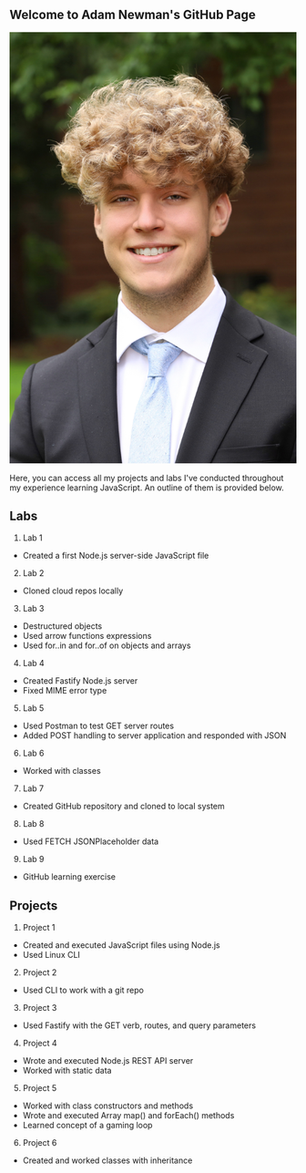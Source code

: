 ## Welcome to Adam Newman's GitHub Page

![Book logo](profile.jpg)

Here, you can access all my projects and labs I've conducted throughout my experience learning JavaScript. An outline of them is provided below.

## Labs

1. Lab 1
  - Created a first Node.js server-side JavaScript file

2. Lab 2
  - Cloned cloud repos locally

3. Lab 3
  - Destructured objects
  - Used arrow functions expressions
  - Used for..in and for..of on objects and arrays

4. Lab 4
  - Created Fastify Node.js server
  - Fixed MIME error type

5. Lab 5
  - Used Postman to test GET server routes
  - Added POST handling to server application and responded with JSON

6. Lab 6
  - Worked with classes

7. Lab 7
  - Created GitHub repository and cloned to local system

8. Lab 8
  - Used FETCH JSONPlaceholder data

9. Lab 9
  - GitHub learning exercise

## Projects

1. Project 1
  - Created and executed JavaScript files using Node.js
  - Used Linux CLI

2. Project 2
  - Used CLI to work with a git repo

3. Project 3
  - Used Fastify with the GET verb, routes, and query parameters
 
4. Project 4
  - Wrote and executed Node.js REST API server
  - Worked with static data

5. Project 5
  - Worked with class constructors and methods
  - Wrote and executed Array map() and forEach() methods
  - Learned concept of a gaming loop

6. Project 6
  - Created and worked classes with inheritance
